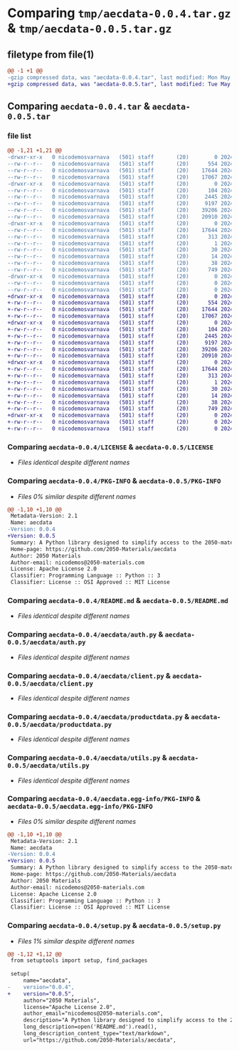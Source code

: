 # Comparing `tmp/aecdata-0.0.4.tar.gz` & `tmp/aecdata-0.0.5.tar.gz`

## filetype from file(1)

```diff
@@ -1 +1 @@
-gzip compressed data, was "aecdata-0.0.4.tar", last modified: Mon May 20 13:35:42 2024, max compression
+gzip compressed data, was "aecdata-0.0.5.tar", last modified: Tue May 21 08:35:24 2024, max compression
```

## Comparing `aecdata-0.0.4.tar` & `aecdata-0.0.5.tar`

### file list

```diff
@@ -1,21 +1,21 @@
-drwxr-xr-x   0 nicodemosvarnava   (501) staff       (20)        0 2024-05-20 13:35:42.526330 aecdata-0.0.4/
--rw-r--r--   0 nicodemosvarnava   (501) staff       (20)      554 2024-04-04 08:44:04.000000 aecdata-0.0.4/LICENSE
--rw-r--r--   0 nicodemosvarnava   (501) staff       (20)    17644 2024-05-20 13:35:42.526056 aecdata-0.0.4/PKG-INFO
--rw-r--r--   0 nicodemosvarnava   (501) staff       (20)    17067 2024-05-20 13:30:58.000000 aecdata-0.0.4/README.md
-drwxr-xr-x   0 nicodemosvarnava   (501) staff       (20)        0 2024-05-20 13:35:42.524232 aecdata-0.0.4/aecdata/
--rw-r--r--   0 nicodemosvarnava   (501) staff       (20)      104 2024-04-03 12:58:03.000000 aecdata-0.0.4/aecdata/__init__.py
--rw-r--r--   0 nicodemosvarnava   (501) staff       (20)     2445 2024-04-26 12:04:05.000000 aecdata-0.0.4/aecdata/auth.py
--rw-r--r--   0 nicodemosvarnava   (501) staff       (20)     9197 2024-04-26 12:04:05.000000 aecdata-0.0.4/aecdata/client.py
--rw-r--r--   0 nicodemosvarnava   (501) staff       (20)    39206 2024-05-20 13:00:48.000000 aecdata-0.0.4/aecdata/productdata.py
--rw-r--r--   0 nicodemosvarnava   (501) staff       (20)    20910 2024-04-26 12:04:05.000000 aecdata-0.0.4/aecdata/utils.py
-drwxr-xr-x   0 nicodemosvarnava   (501) staff       (20)        0 2024-05-20 13:35:42.525798 aecdata-0.0.4/aecdata.egg-info/
--rw-r--r--   0 nicodemosvarnava   (501) staff       (20)    17644 2024-05-20 13:35:42.000000 aecdata-0.0.4/aecdata.egg-info/PKG-INFO
--rw-r--r--   0 nicodemosvarnava   (501) staff       (20)      313 2024-05-20 13:35:42.000000 aecdata-0.0.4/aecdata.egg-info/SOURCES.txt
--rw-r--r--   0 nicodemosvarnava   (501) staff       (20)        1 2024-05-20 13:35:42.000000 aecdata-0.0.4/aecdata.egg-info/dependency_links.txt
--rw-r--r--   0 nicodemosvarnava   (501) staff       (20)       30 2024-05-20 13:35:42.000000 aecdata-0.0.4/aecdata.egg-info/requires.txt
--rw-r--r--   0 nicodemosvarnava   (501) staff       (20)       14 2024-05-20 13:35:42.000000 aecdata-0.0.4/aecdata.egg-info/top_level.txt
--rw-r--r--   0 nicodemosvarnava   (501) staff       (20)       38 2024-05-20 13:35:42.526378 aecdata-0.0.4/setup.cfg
--rw-r--r--   0 nicodemosvarnava   (501) staff       (20)      749 2024-05-20 13:34:21.000000 aecdata-0.0.4/setup.py
-drwxr-xr-x   0 nicodemosvarnava   (501) staff       (20)        0 2024-05-20 13:35:42.525642 aecdata-0.0.4/tests/
--rw-r--r--   0 nicodemosvarnava   (501) staff       (20)        0 2024-04-03 12:58:03.000000 aecdata-0.0.4/tests/__init__.py
--rw-r--r--   0 nicodemosvarnava   (501) staff       (20)        0 2024-04-03 12:58:03.000000 aecdata-0.0.4/tests/test_client.py
+drwxr-xr-x   0 nicodemosvarnava   (501) staff       (20)        0 2024-05-21 08:35:24.304315 aecdata-0.0.5/
+-rw-r--r--   0 nicodemosvarnava   (501) staff       (20)      554 2024-04-04 08:44:04.000000 aecdata-0.0.5/LICENSE
+-rw-r--r--   0 nicodemosvarnava   (501) staff       (20)    17644 2024-05-21 08:35:24.303979 aecdata-0.0.5/PKG-INFO
+-rw-r--r--   0 nicodemosvarnava   (501) staff       (20)    17067 2024-05-20 13:30:58.000000 aecdata-0.0.5/README.md
+drwxr-xr-x   0 nicodemosvarnava   (501) staff       (20)        0 2024-05-21 08:35:24.301858 aecdata-0.0.5/aecdata/
+-rw-r--r--   0 nicodemosvarnava   (501) staff       (20)      104 2024-04-03 12:58:03.000000 aecdata-0.0.5/aecdata/__init__.py
+-rw-r--r--   0 nicodemosvarnava   (501) staff       (20)     2445 2024-04-26 12:04:05.000000 aecdata-0.0.5/aecdata/auth.py
+-rw-r--r--   0 nicodemosvarnava   (501) staff       (20)     9197 2024-04-26 12:04:05.000000 aecdata-0.0.5/aecdata/client.py
+-rw-r--r--   0 nicodemosvarnava   (501) staff       (20)    39206 2024-05-20 13:00:48.000000 aecdata-0.0.5/aecdata/productdata.py
+-rw-r--r--   0 nicodemosvarnava   (501) staff       (20)    20910 2024-04-26 12:04:05.000000 aecdata-0.0.5/aecdata/utils.py
+drwxr-xr-x   0 nicodemosvarnava   (501) staff       (20)        0 2024-05-21 08:35:24.303557 aecdata-0.0.5/aecdata.egg-info/
+-rw-r--r--   0 nicodemosvarnava   (501) staff       (20)    17644 2024-05-21 08:35:24.000000 aecdata-0.0.5/aecdata.egg-info/PKG-INFO
+-rw-r--r--   0 nicodemosvarnava   (501) staff       (20)      313 2024-05-21 08:35:24.000000 aecdata-0.0.5/aecdata.egg-info/SOURCES.txt
+-rw-r--r--   0 nicodemosvarnava   (501) staff       (20)        1 2024-05-21 08:35:24.000000 aecdata-0.0.5/aecdata.egg-info/dependency_links.txt
+-rw-r--r--   0 nicodemosvarnava   (501) staff       (20)       30 2024-05-21 08:35:24.000000 aecdata-0.0.5/aecdata.egg-info/requires.txt
+-rw-r--r--   0 nicodemosvarnava   (501) staff       (20)       14 2024-05-21 08:35:24.000000 aecdata-0.0.5/aecdata.egg-info/top_level.txt
+-rw-r--r--   0 nicodemosvarnava   (501) staff       (20)       38 2024-05-21 08:35:24.304389 aecdata-0.0.5/setup.cfg
+-rw-r--r--   0 nicodemosvarnava   (501) staff       (20)      749 2024-05-21 08:34:46.000000 aecdata-0.0.5/setup.py
+drwxr-xr-x   0 nicodemosvarnava   (501) staff       (20)        0 2024-05-21 08:35:24.303384 aecdata-0.0.5/tests/
+-rw-r--r--   0 nicodemosvarnava   (501) staff       (20)        0 2024-04-03 12:58:03.000000 aecdata-0.0.5/tests/__init__.py
+-rw-r--r--   0 nicodemosvarnava   (501) staff       (20)        0 2024-04-03 12:58:03.000000 aecdata-0.0.5/tests/test_client.py
```

### Comparing `aecdata-0.0.4/LICENSE` & `aecdata-0.0.5/LICENSE`

 * *Files identical despite different names*

### Comparing `aecdata-0.0.4/PKG-INFO` & `aecdata-0.0.5/PKG-INFO`

 * *Files 0% similar despite different names*

```diff
@@ -1,10 +1,10 @@
 Metadata-Version: 2.1
 Name: aecdata
-Version: 0.0.4
+Version: 0.0.5
 Summary: A Python library designed to simplify access to the 2050-materials API
 Home-page: https://github.com/2050-Materials/aecdata
 Author: 2050 Materials
 Author-email: nicodemos@2050-materials.com
 License: Apache License 2.0
 Classifier: Programming Language :: Python :: 3
 Classifier: License :: OSI Approved :: MIT License
```

### Comparing `aecdata-0.0.4/README.md` & `aecdata-0.0.5/README.md`

 * *Files identical despite different names*

### Comparing `aecdata-0.0.4/aecdata/auth.py` & `aecdata-0.0.5/aecdata/auth.py`

 * *Files identical despite different names*

### Comparing `aecdata-0.0.4/aecdata/client.py` & `aecdata-0.0.5/aecdata/client.py`

 * *Files identical despite different names*

### Comparing `aecdata-0.0.4/aecdata/productdata.py` & `aecdata-0.0.5/aecdata/productdata.py`

 * *Files identical despite different names*

### Comparing `aecdata-0.0.4/aecdata/utils.py` & `aecdata-0.0.5/aecdata/utils.py`

 * *Files identical despite different names*

### Comparing `aecdata-0.0.4/aecdata.egg-info/PKG-INFO` & `aecdata-0.0.5/aecdata.egg-info/PKG-INFO`

 * *Files 0% similar despite different names*

```diff
@@ -1,10 +1,10 @@
 Metadata-Version: 2.1
 Name: aecdata
-Version: 0.0.4
+Version: 0.0.5
 Summary: A Python library designed to simplify access to the 2050-materials API
 Home-page: https://github.com/2050-Materials/aecdata
 Author: 2050 Materials
 Author-email: nicodemos@2050-materials.com
 License: Apache License 2.0
 Classifier: Programming Language :: Python :: 3
 Classifier: License :: OSI Approved :: MIT License
```

### Comparing `aecdata-0.0.4/setup.py` & `aecdata-0.0.5/setup.py`

 * *Files 1% similar despite different names*

```diff
@@ -1,12 +1,12 @@
 from setuptools import setup, find_packages
 
 setup(
     name="aecdata",
-    version="0.0.4",
+    version="0.0.5",
     author="2050 Materials",
     license="Apache License 2.0",
     author_email="nicodemos@2050-materials.com",
     description="A Python library designed to simplify access to the 2050-materials API",
     long_description=open('README.md').read(),
     long_description_content_type="text/markdown",
     url="https://github.com/2050-Materials/aecdata",
```

